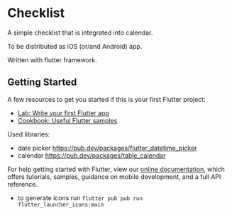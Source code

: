 # Checklist

A simple checklist that is integrated into calendar.

To be distributed as iOS (or/and Android) app.

Written with flutter framework.

## Getting Started

A few resources to get you started if this is your first Flutter project:

- [Lab: Write your first Flutter app](https://flutter.dev/docs/get-started/codelab)
- [Cookbook: Useful Flutter samples](https://flutter.dev/docs/cookbook)

Used libraries:
- date picker https://pub.dev/packages/flutter_datetime_picker
- calendar https://pub.dev/packages/table_calendar  

For help getting started with Flutter, view our
[online documentation](https://flutter.dev/docs), which offers tutorials,
samples, guidance on mobile development, and a full API reference.

- to generate icons run `flutter pub pub run flutter_launcher_icons:main`